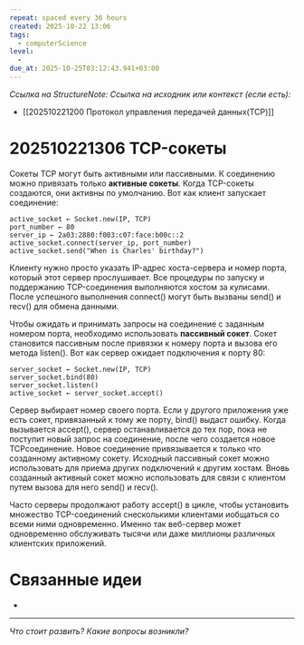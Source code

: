 ```yaml
---
repeat: spaced every 36 hours
created: 2025-10-22 13:06
tags:
  - computerScience
level:
  -
due_at: 2025-10-25T03:12:43.941+03:00
---
```

*Ссылка на StructureNote:*
*Ссылка на исходник или контекст (если есть):*
- [[202510221200 Протокол управления передачей данных(TCP)]]

# 202510221306 TCP-сокеты

Сокеты TCP могут быть активными или пассивными. К соединению можно привязать только **активные сокеты**. Когда TCP-сокеты создаются, они активны по умолчанию. Вот как клиент запускает соединение:

```
active_socket ← Socket.new(IP, TCP) 
port_number ← 80 
server_ip ← 2a03:2880:f003:c07:face:b00c::2 
active_socket.connect(server_ip, port_number) 
active_socket.send("When is Charles' birthday?")
```

Клиенту нужно просто указать IP-адрес хоста-сервера и номер порта, который этот сервер прослушивает. Все процедуры по запуску и поддержанию TCP-соединения выполняются хостом за кулисами. После успешного выполнения connect() могут быть вызваны send() и recv() для обмена данными.

Чтобы ожидать и принимать запросы на соединение с заданным номером порта, необходимо использовать **пассивный сокет**. Сокет становится пассивным после привязки к номеру порта и вызова его метода listen(). Вот как сервер ожидает подключения к порту 80:

```
server_socket ← Socket.new(IP, TCP) 
server_socket.bind(80) 
server_socket.listen() 
active_socket ← server_socket.accept()
```

Сервер выбирает номер своего порта. Если у другого приложения уже есть сокет, привязанный к тому же порту, bind() выдаст ошибку. Когда вызывается accept(), сервер останавливается до тех пор, пока не поступит новый запрос на соединение, после чего создается новое TCPсоединение. Новое соединение привязывается к только что созданному активному сокету. Исходный пассивный сокет можно использовать для приема других подключений к другим хостам. Вновь созданный активный сокет можно использовать для связи с клиентом путем вызова для него send() и recv().

Часто серверы продолжают работу accept() в цикле, чтобы установить множество TCP-соединений снесколькими клиентами иобщаться со всеми ними одновременно. Именно так веб-сервер может одновременно обслуживать тысячи или даже миллионы различных клиентских приложений.

# Связанные идеи

- 

---

*Что стоит развить? Какие вопросы возникли?*
